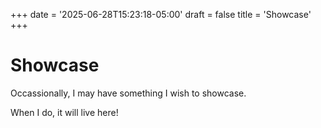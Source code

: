 +++
date = '2025-06-28T15:23:18-05:00'
draft = false
title = 'Showcase'
+++

# Showcase

Occassionally, I may have something I wish to showcase.

When I do, it will live here!
